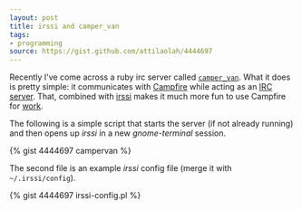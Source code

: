 ```yaml
---
layout: post
title: irssi and camper_van
tags:
- programming
source: https://gist.github.com/attilaolah/4444697
---
```


Recently I've come across a ruby irc server called [`camper_van`][1]. What it
does is pretty simple: it communicates with [Campfire][2] while acting as an
[IRC server][3]. That, combined with [irssi][4] makes it much more fun to use
Campfire for [work][5].

[1]: https://github.com/aniero/camper_van
[2]: https://campfirenow.com/
[3]: https://en.wikipedia.org/wiki/Internet_Relay_Chat
[4]: http://www.irssi.org/
[5]: http://www.vemble.com/

The following is a simple script that starts the server (if not already
running) and then opens up *irssi* in a new *gnome-terminal* session.

{% gist 4444697 campervan %}

The second file is an example *irssi* config file (merge it with
`~/.irssi/config`).

{% gist 4444697 irssi-config.pl %}
